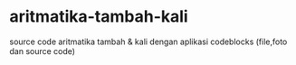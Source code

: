 # aritmatika-tambah-kali
source code aritmatika tambah &amp; kali dengan aplikasi codeblocks (file,foto dan source code)
